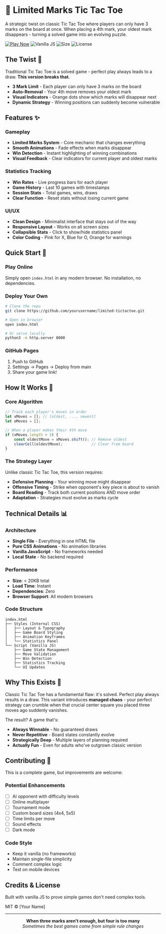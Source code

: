 # 🎯 Limited Marks Tic Tac Toe

A strategic twist on classic Tic Tac Toe where players can only have 3 marks on the board at once. When placing a 4th mark, your oldest mark disappears - turning a solved game into an evolving puzzle.

[![Play Now](https://img.shields.io/badge/Play-Live_Demo-brightgreen)](https://yourusername.github.io/limited-tictactoe/)
![Vanilla JS](https://img.shields.io/badge/Vanilla_JS-No_Dependencies-yellow)
![Size](https://img.shields.io/badge/Size-<20KB-green)
![License](https://img.shields.io/badge/License-MIT-blue)

## The Twist 🔄

Traditional Tic Tac Toe is a solved game - perfect play always leads to a draw. **This version breaks that.**

- **3 Mark Limit** - Each player can only have 3 marks on the board
- **Auto-Removal** - Your 4th move removes your oldest mark
- **Visual Indicators** - Orange dots show which marks will disappear next
- **Dynamic Strategy** - Winning positions can suddenly become vulnerable

## Features ✨

### Gameplay
- **Limited Marks System** - Core mechanic that changes everything
- **Smooth Animations** - Fade effects when marks disappear
- **Win Detection** - Instant highlighting of winning combinations
- **Visual Feedback** - Clear indicators for current player and oldest marks

### Statistics Tracking
- **Win Rates** - Live progress bars for each player
- **Game History** - Last 10 games with timestamps
- **Session Stats** - Total games, wins, draws
- **Clear Function** - Reset stats without losing current game

### UI/UX
- **Clean Design** - Minimalist interface that stays out of the way
- **Responsive Layout** - Works on all screen sizes
- **Collapsible Stats** - Click to show/hide statistics panel
- **Color Coding** - Pink for X, Blue for O, Orange for warnings

## Quick Start 🚀

### Play Online
Simply open `index.html` in any modern browser. No installation, no dependencies.

### Deploy Your Own
```bash
# Clone the repo
git clone https://github.com/yourusername/limited-tictactoe.git

# Open in browser
open index.html

# Or serve locally
python3 -m http.server 8000
```

### GitHub Pages
1. Push to GitHub
2. Settings → Pages → Deploy from main
3. Share your game link!

## How It Works 🧠

### Core Algorithm
```javascript
// Track each player's moves in order
let xMoves = []; // [oldest, ..., newest]
let oMoves = [];

// When a player makes their 4th move
if (xMoves.length > 3) {
    const oldestMove = xMoves.shift(); // Remove oldest
    clearCell(oldestMove);             // Clear from board
}
```

### The Strategy Layer
Unlike classic Tic Tac Toe, this version requires:
- **Defensive Planning** - Your winning move might disappear
- **Offensive Timing** - Strike when opponent's key piece is about to vanish
- **Board Reading** - Track both current positions AND move order
- **Adaptation** - Strategies must evolve as marks cycle

## Technical Details 📊

### Architecture
- **Single File** - Everything in one HTML file
- **Pure CSS Animations** - No animation libraries
- **Vanilla JavaScript** - No frameworks needed
- **Local State** - No backend required

### Performance
- **Size**: < 20KB total
- **Load Time**: Instant
- **Dependencies**: Zero
- **Browser Support**: All modern browsers

### Code Structure
```
index.html
├── Styles (Internal CSS)
│   ├── Layout & Typography
│   ├── Game Board Styling
│   ├── Animation Keyframes
│   └── Statistics Panel
└── Script (Vanilla JS)
    ├── Game State Management
    ├── Move Validation
    ├── Win Detection
    ├── Statistics Tracking
    └── UI Updates
```

## Why This Exists 🤔

Classic Tic Tac Toe has a fundamental flaw: it's solved. Perfect play always results in a draw. This variant introduces **managed chaos** - your perfect strategy can crumble when that crucial center square you placed three moves ago suddenly vanishes.

The result? A game that's:
- **Always Winnable** - No guaranteed draws
- **Never Repetitive** - Board states constantly evolve
- **Strategically Deep** - Multiple layers of planning required
- **Actually Fun** - Even for adults who've outgrown classic version

## Contributing 🤝

This is a complete game, but improvements are welcome:

### Potential Enhancements
- [ ] AI opponent with difficulty levels
- [ ] Online multiplayer
- [ ] Tournament mode
- [ ] Custom board sizes (4x4, 5x5)
- [ ] Time limits per move
- [ ] Sound effects
- [ ] Dark mode

### Code Style
- Keep it vanilla (no frameworks)
- Maintain single-file simplicity
- Comment complex logic
- Test on mobile devices

## Credits & License

Built with vanilla JS to prove simple games don't need complex tools.

MIT © [Your Name]

---

<p align="center">
  <strong>When three marks aren't enough, but four is too many</strong>
  <br>
  <em>Sometimes the best games come from simple rule changes</em>
</p>
